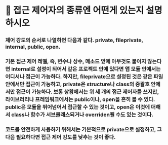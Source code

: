 # 🐥 접근 제어자의 종류엔 어떤게 있는지 설명하시오



### 제어 강도의 순서로 나열하면 다음과 같다. private, fileprivate, internal, public, open.

### 기본 접근 제어 레벨, 즉, 변수나 상수, 메소드 앞에 아무것도 붙이지 않는다면 internal로 설정이 되어서 같은 프로젝트 안에 있다면 앱 모듈 안에서는 어디서나 접근이 가능하다. 하지만, fileprivate으로 설정된 것은 같은 파일 안에서만 접근이 가능하고, private은 structure나 class의 중괄호 안에서만 접근이 가능하다. 보통 상황에서는 위 세 개의 접근 제어자를 쓰지만, 라이브러리나 프레임워크에서는 public이나, open을 흔히 볼 수 있다. public은 모듈을 뛰어넘어서 접근할 수 있는 것이고, open은 이것에 더해서 class나 함수가 서브클래스되거나 overriden될 수도 있는 것이다.



### 코드를 안전하게 사용하기 위해서는 기본적으로 private으로 설정하고, 그 다음 필요하다면 접근 제어 강도를 낮추는 것이 좋다.
